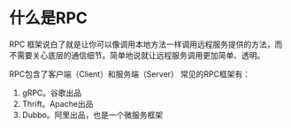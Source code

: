# 什么是RPC
RPC 框架说白了就是让你可以像调用本地方法一样调用远程服务提供的方法，而不需要关心底层的通信细节。简单地说就让远程服务调用更加简单、透明。  

RPC包含了客户端（Client）和服务端（Server）
常见的RPC框架有：
1.  gRPC。谷歌出品
2.  Thrift。Apache出品
3.  Dubbo。阿里出品，也是一个微服务框架